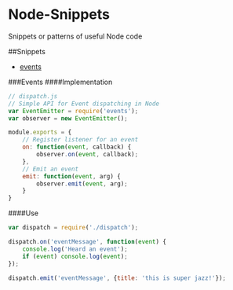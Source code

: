 # Node-Snippets
Snippets or patterns of useful Node code

##Snippets
- [events](Events)

###Events
####Implementation
```javascript
// dispatch.js
// Simple API for Event dispatching in Node
var EventEmitter = require('events');
var observer = new EventEmitter();

module.exports = {
	// Register listener for an event
	on: function(event, callback) {
		observer.on(event, callback);
	},
	// Emit an event
	emit: function(event, arg) {
		observer.emit(event, arg);
	}
}
```
####Use
```javascript
var dispatch = require('./dispatch');

dispatch.on('eventMessage', function(event) {
	console.log('Heard an event');
	if (event) console.log(event);
});

dispatch.emit('eventMessage', {title: 'this is super jazz!'});
```
